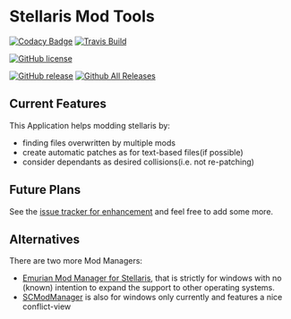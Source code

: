# Stellaris Mod Tools

[![Codacy Badge](https://api.codacy.com/project/badge/Grade/23bfdba23039450aa3c16f06f93362ee)](https://www.codacy.com/app/Idrinth/Mod-Tools?utm_source=github.com&amp;utm_medium=referral&amp;utm_content=Idrinths-Stellaris-Mods/Mod-Tools&amp;utm_campaign=Badge_Grade)
[![Travis Build](https://api.travis-ci.org/Idrinths-Stellaris-Mods/Mod-Tools.svg?branch=master)](https://travis-ci.org/Idrinths-Stellaris-Mods/Mod-Tools)

[![GitHub license](https://img.shields.io/badge/license-AGPL-blue.svg)](https://raw.githubusercontent.com/Idrinths-Stellaris-Mods/Mod-Tools/master/LICENSE)

[![GitHub release](https://img.shields.io/github/release/Idrinths-Stellaris-Mods/Mod-Tools.svg)](https://github.com/Idrinths-Stellaris-Mods/Mod-Tools/releases/latest)
[![Github All Releases](https://img.shields.io/github/downloads/Idrinths-Stellaris-Mods/Mod-Tools/total.svg)](https://github.com/Idrinths-Stellaris-Mods/Mod-Tools/releases/latest)

## Current Features

This Application helps modding stellaris by:

- finding files overwritten by multiple mods
- create automatic patches as for text-based files(if possible)
- consider dependants as desired collisions(i.e. not re-patching)

## Future Plans

See the [issue tracker for enhancement](https://github.com/Idrinths-Stellaris-Mods/Mod-Tools/issues?q=is%3Aissue+is%3Aopen+label%3Aenhancement) and feel free to add some more.

## Alternatives

There are two more Mod Managers:

- [Emurian Mod Manager for Stellaris](https://steamcommunity.com/app/281990/discussions/0/133259956022179056/), that is strictly for windows with no (known) intention to expand the support to other operating systems.
- [SCModManager](https://github.com/WojciechKrysiak/SCModManager/) is also for windows only currently and features a nice conflict-view
